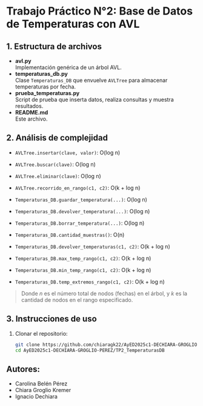 # Trabajo Práctico N°2: Base de Datos de Temperaturas con AVL

## 1. Estructura de archivos

- **avl.py**  
  Implementación genérica de un árbol AVL.
- **temperaturas_db.py**  
  Clase `Temperaturas_DB` que envuelve `AVLTree` para almacenar temperaturas por fecha.
- **prueba_temperaturas.py**  
  Script de prueba que inserta datos, realiza consultas y muestra resultados.
- **README.md**  
  Este archivo.

## 2. Análisis de complejidad

- `AVLTree.insertar(clave, valor)`: O(log n)  
- `AVLTree.buscar(clave)`: O(log n)  
- `AVLTree.eliminar(clave)`: O(log n)  
- `AVLTree.recorrido_en_rango(c1, c2)`: O(k + log n)  

- `Temperaturas_DB.guardar_temperatura(...)`: O(log n)  
- `Temperaturas_DB.devolver_temperatura(...)`: O(log n)  
- `Temperaturas_DB.borrar_temperatura(...)`: O(log n)  
- `Temperaturas_DB.cantidad_muestras()`: O(n)  
- `Temperaturas_DB.devolver_temperaturas(c1, c2)`: O(k + log n)  
- `Temperaturas_DB.max_temp_rango(c1, c2)`: O(k + log n)  
- `Temperaturas_DB.min_temp_rango(c1, c2)`: O(k + log n)  
- `Temperaturas_DB.temp_extremos_rango(c1, c2)`: O(k + log n)  

> Donde *n* es el número total de nodos (fechas) en el árbol, y *k* es la cantidad de nodos en el rango especificado.

## 3. Instrucciones de uso

1. Clonar el repositorio:  
   ```bash
   git clone https://github.com/chiaragk22/AyED2025c1-DECHIARA-GROGLIO-PEREZ.git
   cd AyED2025c1-DECHIARA-GROGLIO-PEREZ/TP2_TemperaturasDB


## Autores:
 
- Carolina Belén Pérez
- Chiara Groglio Kremer
- Ignacio Dechiara